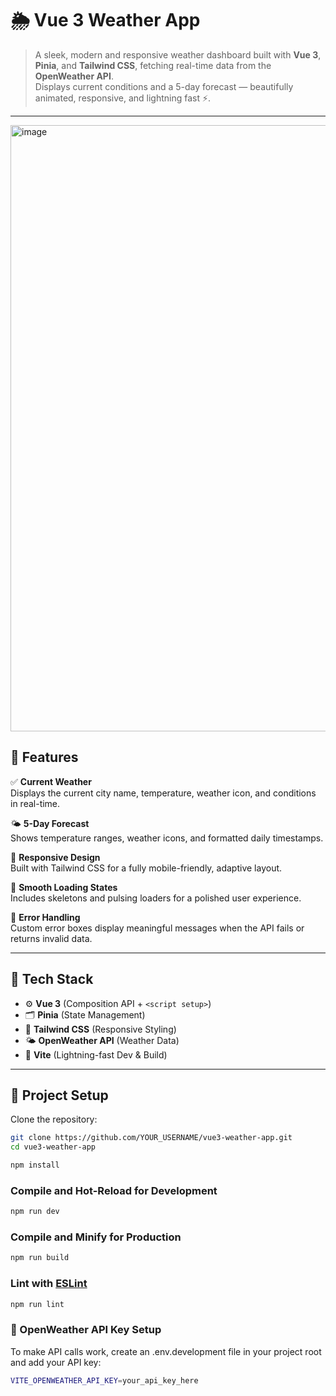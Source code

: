# 🌦️ Vue 3 Weather App

> A sleek, modern and responsive weather dashboard built with **Vue 3**, **Pinia**, and **Tailwind CSS**, fetching real-time data from the **OpenWeather API**.  
> Displays current conditions and a 5-day forecast — beautifully animated, responsive, and lightning fast ⚡.

---
<img width="1909" height="970" alt="image" src="https://github.com/user-attachments/assets/0f64e4e1-b7cb-4f7d-9962-b3c596861b8a" />

## 🌟 Features

✅ **Current Weather**  
Displays the current city name, temperature, weather icon, and conditions in real-time.

🌤 **5-Day Forecast**  
Shows temperature ranges, weather icons, and formatted daily timestamps.

📱 **Responsive Design**  
Built with Tailwind CSS for a fully mobile-friendly, adaptive layout.

💨 **Smooth Loading States**  
Includes skeletons and pulsing loaders for a polished user experience.

🚨 **Error Handling**  
Custom error boxes display meaningful messages when the API fails or returns invalid data.

---

## 🧠 Tech Stack

- ⚙️ **Vue 3** (Composition API + `<script setup>`)
- 🗂 **Pinia** (State Management)
- 💅 **Tailwind CSS** (Responsive Styling)
- 🌤 **OpenWeather API** (Weather Data)
- 🚀 **Vite** (Lightning-fast Dev & Build)

---

## 🧰 Project Setup

Clone the repository:

```bash
git clone https://github.com/YOUR_USERNAME/vue3-weather-app.git
cd vue3-weather-app
```

```sh
npm install
```

### Compile and Hot-Reload for Development

```sh
npm run dev
```

### Compile and Minify for Production

```sh
npm run build
```

### Lint with [ESLint](https://eslint.org/)

```sh
npm run lint
```
### 🔑 OpenWeather API Key Setup
To make API calls work, create an .env.development file in your project root and add your API key:

```sh
VITE_OPENWEATHER_API_KEY=your_api_key_here
```
